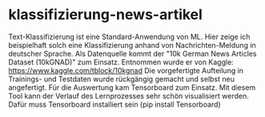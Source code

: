 # klassifizierung-news-artikel
Text-Klassifizierung ist eine Standard-Anwendung von ML. Hier zeige ich beispielhaft solch eine Klassifizierung anhand von Nachrichten-Meldung in deutscher Sprache.
Als Datenquelle kommt der "10k German News Articles Dataset (10kGNAD)" zum Einsatz. Entnommen wurde er von Kaggle: https://www.kaggle.com/tblock/10kgnad
Die vorgefertigte Aufteilung in Trainings- und Testdaten wurde rückgängig gemacht und selbst neu angefertigt.
Für die Auswertung kam Tensorboard zum Einsatz. Mit diesem Tool kann der Verlauf des Lernprozesses sehr schön visualisiert werden. Dafür muss Tensorboard installiert sein (pip install Tensorboard)
